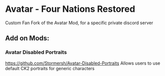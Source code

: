 # Avatar - Four Nations Restored
Custom Fan Fork of the Avatar Mod, for a specific private discord server
## Add on Mods:

### Avatar Disabled Portraits
https://github.com/Stormersh/Avatar-Disabled-Portraits
Allows users to use default CK2 portraits for generic characters


